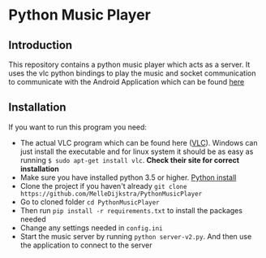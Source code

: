 # Python Music Player

## Introduction

This repository contains a python music player which acts as a server. It uses the vlc python bindings to play the music and socket communication to communicate with the Android Application which can be found [here](https://github.com/MelleDijkstra/AndroidMusicPlayerClient)

## Installation

If you want to run this program you need:

* The actual VLC program which can be found here ([VLC](http://www.videolan.org/vlc/)).
Windows can just install the executable and for linux system it should be as easy as running `$ sudo apt-get install vlc`. **Check their site for correct installation**
* Make sure you have installed python 3.5 or higher. [Python install](https://www.python.org/downloads/)
* Clone the project if you haven't already `git clone https://github.com/MelleDijkstra/PythonMusicPlayer`
* Go to cloned folder `cd PythonMusicPlayer`
* Then run `pip install -r requirements.txt` to install the packages needed
* Change any settings needed in `config.ini`
* Start the music server by running `python server-v2.py`. And then use the application to connect to the server